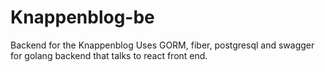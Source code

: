 # Knappenblog-be

Backend for the Knappenblog
Uses GORM, fiber, postgresql and swagger for golang backend that talks to react front end.
